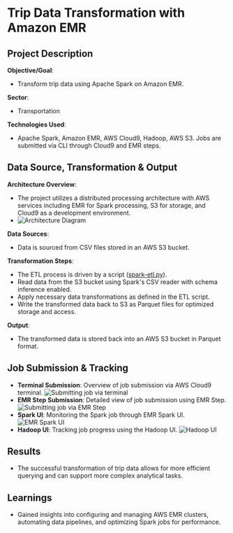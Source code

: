 # Trip Data Transformation with Amazon EMR

## Project Description

**Objective/Goal**:
- Transform trip data using Apache Spark on Amazon EMR.

**Sector**:
- Transportation

**Technologies Used**:
- Apache Spark, Amazon EMR, AWS Cloud9, Hadoop, AWS S3. Jobs are submitted via CLI through Cloud9 and EMR steps.

## Data Source, Transformation & Output

**Architecture Overview**:
- The project utilizes a distributed processing architecture with AWS services including EMR for Spark processing, S3 for storage, and Cloud9 as a development environment.
- ![Architecture Diagram](https://github.com/username/TripDataTransformation-EMR/Architecture/TripDataTransformation-EMR.drawio.png)

**Data Sources**:
- Data is sourced from CSV files stored in an AWS S3 bucket.

**Transformation Steps**:
- The ETL process is driven by a script ([spark-etl.py](https://github.com/username/TripDataTransformation-EMR/spark-etl.py)).
- Read data from the S3 bucket using Spark's CSV reader with schema inference enabled.
- Apply necessary data transformations as defined in the ETL script.
- Write the transformed data back to S3 as Parquet files for optimized storage and access.

**Output**:
- The transformed data is stored back into an AWS S3 bucket in Parquet format.

## Job Submission & Tracking

- **Terminal Submission**: Overview of job submission via AWS Cloud9 terminal.
  ![Submitting job via terminal](https://github.com/username/TripDataTransformation-EMR/Project%20Screenshots/1.%20Submitting%20job%20on%20terminal.png)
- **EMR Step Submission**: Detailed view of job submission using EMR Step.
  ![Submitting job via EMR Step](https://github.com/username/TripDataTransformation-EMR/Project%20Screenshots/2.%20Submitting%20job%20via%20EMR%20Step.png)
- **Spark UI**: Monitoring the Spark job through EMR Spark UI.
  ![EMR Spark UI](https://github.com/username/TripDataTransformation-EMR/Project%20Screenshots/3.%20EMR%20Spark%20UI.png)
- **Hadoop UI**: Tracking job progress using the Hadoop UI.
  ![Hadoop UI](https://github.com/username/TripDataTransformation-EMR/Project%20Screenshots/4.%20Hadoop%20UI.png)

## Results

- The successful transformation of trip data allows for more efficient querying and can support more complex analytical tasks.

## Learnings

- Gained insights into configuring and managing AWS EMR clusters, automating data pipelines, and optimizing Spark jobs for performance.

